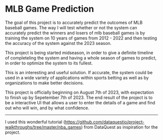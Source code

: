 # MLB Game Prediction

The goal of this project is to accurately predict the outcomes of MLB baseball games. The way I will test whether or not the system can accurately predict the winners and losers of mlb baseball games is by training the system on 10 years of games from 2012 - 2022 and then testing the accuracy of the system against the 2023 season. 

This project is being started midseason, in order to give a definite timeline of completeling the system and having a whole season of games to predict, in order to optimize the system to its fullest. 


This is an interesting and useful solution. If accurate, the system could be used in a wide variety of applications within sports betting as well as by organizations to make better decisions. 

This project is officially beginning on August 7th of 2023, with expectation to finish up by Sepetember 7th of 2023. The end result of the project is to be a interactive UI that allows a user to enter the details of a game and find out who will win, and by what confidence. 



--------------------------------------------------------------------------------------------------------------------------------------------------------------------------------------------------------

I used this wonderful tutorial (https://github.com/dataquestio/project-walkthroughs/tree/master/nba_games) from DataQuest as inspiration for the project.

